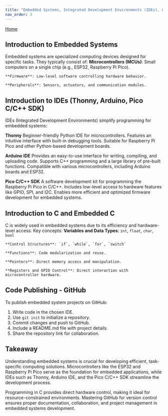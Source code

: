 ```yaml
---
title: "Embedded Systems, Integrated Development Environments (IDEs), Code Publishing"
nav_order: 3
---
```

[Home](index.md)

## Introduction to Embedded Systems
Embedded systems are specialized computing devices designed for specific tasks. They typically consist of:
    **Microcontrollers (MCUs)**: Small computers on a single chip (e.g., ESP32, Raspberry Pi Pico).

    **Firmware**: Low-level software controlling hardware behavior.

    **Peripherals**: Sensors, actuators, and communication modules.

## Introduction to IDEs (Thonny, Arduino, Pico C/C++ SDK)
IDEs (Integrated Development Environments) simplify programming for embedded systems:

**Thonny**
    Beginner-friendly Python IDE for microcontrollers.
    Features an intuitive interface with built-in debugging tools.
    Suitable for Raspberry Pi Pico and other Python-based development boards.

**Arduino IDE**
    Provides an easy-to-use interface for writing, compiling, and uploading code.
    Supports C++ programming and a large library of pre-built functions.
    Compatible with various microcontrollers, including Arduino boards and ESP32.

**Pico C/C++ SDK**
    A software development kit for programming the Raspberry Pi Pico in C/C++.
    Includes low-level access to hardware features like GPIO, SPI, and I2C.
    Enables more efficient and optimized firmware development for embedded systems.

## Introduction to C and Embedded C
C is widely used in embedded systems due to its efficiency and hardware-level access. Key concepts:
    **Variables and Data Types**: `int`, `float`, `char`, `bool`

    **Control Structures**: `if`, `while`, `for`, `switch`

    **Functions**: Code modularization and reuse.

    **Pointers**: Direct memory access and manipulation.
    
    **Registers and GPIO Control**: Direct interaction with microcontroller hardware.

## Code Publishing - GitHub
To publish embedded system projects on GitHub:
1. Write code in the chosen IDE.
2. Use `git init` to initialize a repository.
3. Commit changes and push to GitHub.
4. Include a README.md file with project details.
5. Share the repository link for collaboration.

## Takeaway
Understanding embedded systems is crucial for developing efficient, task-specific computing solutions. Microcontrollers like the ESP32 and Raspberry Pi Pico serve as the foundation for embedded applications, while IDEs such as Thonny, Arduino IDE, and the Pico C/C++ SDK streamline the development process. 

Programming in C provides direct hardware control, making it ideal for resource-constrained environments. Mastering GitHub for version control ensures proper documentation, collaboration, and project management in embedded systems development.

